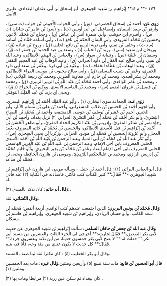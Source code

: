 ١٧٦ -** م ٤:** إِبْرَاهِيم بن سَعِيد الجوهري، أبو إسحاق بن أَبي عثمان البغدادي، طبري الأصل.

**رَوَى عَن:** أحمد بْن إسحاق الحضرمي، (س) ، وأبي الجواب الأَحوص بْن جواب (ت سي) ، وأزهر بْن سعد السمان، وإسماعيل ابن أَبي أويس (ت) ، والأسود بْن عامر بْن شاذان (ت ص) ، وأصرم ابن حوشب، وأبي ضمرة أنس بْن عياض (ق) ، وحجاج بْن مُحَمَّد الأَعور، وحسين بْن مُحَمَّد المروذي، وأبي اليمان الحكم بْن نافع (ت) ، وأبي أسامة حَمَّاد بْن أسامة (م د ت) ، وخلف بْن تميم، وأبي توبة الربيع بْن نافع الحلبي (ق) ، وروح بْن عبادة (ق) ، وريحان ابن سَعِيد (سي) ، وزيد بْن الحباب (د) ، وسعد بن عبد الحميد بْن جعفر (ت ق) ، وسفيان بْن عُيَيْنَة (س) ، وشبابة بْن سوار (س) ، والعباس بْن الهيثم الأنطاكي، وعبد الله بْن نمير، وأبي صَالِح عبد الغفار بْن داود الحراني (ق) ، وعبد الوهاب بْن عَبد المجيد الثقفي (ق) ، وعبد الوهاب بْن عَطَاء الخفاف (ت) ، وعُبَيد بْن أَبي قرة، وعُمَر بْن سعد أَبِي داود الحفري، وعُمَر بْن شبيب المسلي (ق) ، وأبي صالح محبوب بْن موسى الفراء الأنطاكي، ومحمد بْن بشرالعبدي، ومحمد بْن خازم أبي معاوية الضرير، ومحمد بْن ربيعة الكِلابي (ت) ، ومحمد بْن عُمَر الواقدي، وأبي أحمد مُحَمَّد بْن عَبْد اللَّهِ بْن الزبير الزبيري (ق) ، ومحمد بْن فضيل بْن غزوان الضبي (س) ، ومحمد بْن القاسم الأسدي، ووكيع بْن الجراح (د ق) ، ويحيى بْن يزيد بْن عَبد المَلِك النوفلي.

**رَوَى عَنه:** الجماعة سوى البخاري (١) ، وأَبُو عَبد المَلِك أَحْمَد بْن إِبْرَاهِيم البسري، وأبوالجهم أَحْمَد بْن الحسين بْن طلاب المشغراني، وأحمد بْن علي بْن مسلم الأبار، وأبو الحسن أحمد بْن عُمَير بْن يُوسُف بْن جوصى الدمشقي، وأحمد بْن مُحَمَّد بْن الصباح البَصْرِيّ، وأبو بكر أَحْمَد بْن مُحَمَّد بْن عُمَر البَصْرِيّ الحرابي (٢) نزيل بغداد، وأحمد بْن أَبي رجاء نصر بْن شاكر المقرئ، وإدريس بْن عَبْد الكريم الحداد المقرئ، وأبو طاهر الْحَسَن بْن أَحْمَد بْن إِبْرَاهِيم بْن فيل الأسدي الأنطاكي، والحسين بْن مُحَمَّد بْن حَاتِم المعروف بعُبَيد العجل، وأبو عَرُوبَة الحسين بْن مُحَمَّد بْن مودود الحراني، وزكريا بْن يحيى السجزي (ص) ، وأَبُو بَكْر عَبد اللَّهِ بْن مُحَمَّد بْن أَبي الدنيا، وعبد الرحمن بْن عُبَيد اللَّهِ بْن أَحْمَد الأسدي الحلبي المعروف بابن أخي الإمام، وعبد الرحمن بْن عُبَيد اللَّهِ بْن عَبْد الْعَزِيزِ الهاشمي الحلبي المعروف بابن أخي الإمام أيضا، وعُمَر بْن مُحَمَّد بْن بجير البجيري، وأَبُو حَاتِم مُحَمَّد بْن إدريس الرازي، ومحمد بن عليالحكيم التِّرْمِذِيّ، وموسى بْن هارون الْحَافِظ، ويحيى بْن مُحَمَّد بْن صاعد.

قال أبو العباس البراثي (١) : قال أحمد بْن حنبل - وسأله موسى ابن هارون عَن إِبْرَاهِيم بْن سَعِيد الجوهري -** فَقَالَ:** كثير الكتاب كتب فأكثر، فاستأذنه في الكتابة (٢) عنه فأذن له.

**وَقَال أبو حاتم:** كان يذكر بالصدق (٣) .

**وَقَال النَّسَائي:** ثقة.

**وَقَال مُحَمَّد بْن يونس البربري:** الذين اجتمعت عندهم كتب الواقدي أربعة أنفس: مُحَمَّد بْن سعد الكاتب، وأبو حسان الزيادي، وإبراهيم بْن سَعِيد الجوهري، وإبراهيم بْن هاشم بْن مشكان.

**وَقَال عَبد الله بْن جعفر بْن خاقان السلمي:** سألت إِبْرَاهِيم بْن سَعِيد الجوهري عَن حديث لأبي بكر الصديق،** فَقَالَ لجاريته:** أخرجي لي الجزء الثالث والعشرين من مسند أبي بكر.** فقلت له:** لا يصح لأبي بكر خمسون حديثا، من أين ثلاثة وعشرون جزءا،** فَقَالَ:** كل حديث لا يكون عندي من مئة وجه، فأنا فيه يتيم.

وَقَال أبو بكر الخطيب (٤) : كان مكثرا ثقة ثبتا صنف المسند.

**قال أبو الحسين بْن قانع:** مات سنة تسع (٥) وأربعين ومئتين.**وَقَال غيره:** مات بعد الخمسين ومئتين (١) .

كان ببغداد ثم سكن عين زربة (٢) مرابطا ومات بها (٣) .